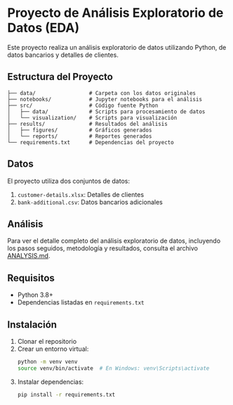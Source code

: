 # Proyecto de Análisis Exploratorio de Datos (EDA)

Este proyecto realiza un análisis exploratorio de datos utilizando Python, de datos bancarios y detalles de clientes.

## Estructura del Proyecto

```
├── data/                 # Carpeta con los datos originales
├── notebooks/            # Jupyter notebooks para el análisis
├── src/                  # Código fuente Python
│   ├── data/             # Scripts para procesamiento de datos
│   └── visualization/    # Scripts para visualización
├── results/              # Resultados del análisis
│   ├── figures/          # Gráficos generados
│   └── reports/          # Reportes generados
└── requirements.txt      # Dependencias del proyecto
```

## Datos

El proyecto utiliza dos conjuntos de datos:
1. `customer-details.xlsx`: Detalles de clientes
2. `bank-additional.csv`: Datos bancarios adicionales

## Análisis

Para ver el detalle completo del análisis exploratorio de datos, incluyendo los pasos seguidos, metodología y resultados, consulta el archivo [ANALYSIS.md](ANALYSIS.md).

## Requisitos

- Python 3.8+
- Dependencias listadas en `requirements.txt`

## Instalación

1. Clonar el repositorio
2. Crear un entorno virtual:
   ```bash
   python -m venv venv
   source venv/bin/activate  # En Windows: venv\Scripts\activate
   ```
3. Instalar dependencias:
   ```bash
   pip install -r requirements.txt
   ``` 